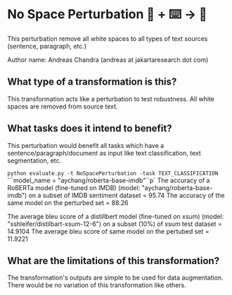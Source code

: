 # No Space Perturbation 🦎  + ⌨️ → 🐍
This perturbation remove all white spaces to all types of text sources (sentence, paragraph, etc.)

Author name: Andreas Chandra (andreas at jakartaresearch dot com)

## What type of a transformation is this?
This transformation acts like a perturbation to test robustness. All white spaces are removed from source text. 

## What tasks does it intend to benefit?
This perturbation would benefit all tasks which have a sentence/paragraph/document as input like text classification, text segmentation, etc. 

```python evaluate.py -t NoSpacePerturbation -task TEXT_CLASSIFICATION```
```model_name = "aychang/roberta-base-imdb"``p`
The accuracy of a RoBERTa model (fine-tuned on IMDB) (model: "aychang/roberta-base-imdb") 
on a subset of IMDB sentiment dataset = 95.74
The accuracy of the same model on the perturbed set = 88.26

The average bleu score of a distillbert model (fine-tuned on xsum) (model: "sshleifer/distilbart-xsum-12-6") 
on a subset (10%) of xsum test dataset = 14.9104
The average bleu score of same model on the pertubed set = 11.9221

## What are the limitations of this transformation?
The transformation's outputs are simple to be used for data augmentation. There would be no variation of this transformation like others.
